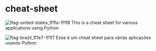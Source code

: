 # cheat-sheet

![flag-united-states_1f1fa-1f1f8](https://github.com/rafaelbkneip/cheat-sheet/assets/69248454/6eb28925-3c7b-4a84-86ba-607576c44593)
This is a cheat sheet for various applications using Python

![flag-brazil_1f1e7-1f1f7](https://github.com/rafaelbkneip/cheat-sheet/assets/69248454/6997c882-e670-4f05-9b3d-c1bd3e357dd8)  Esse é um cheat sheet para várias aplicações usando Python

